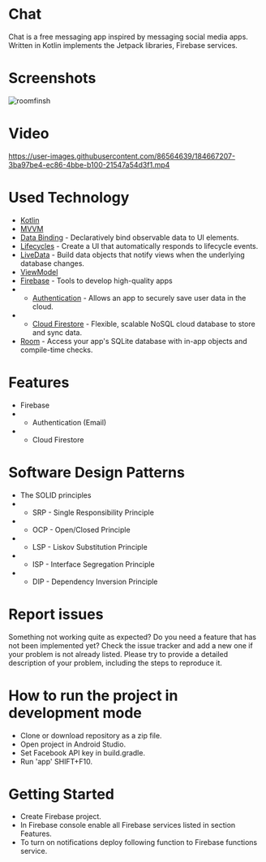 # Chat
Chat is a free messaging app inspired by messaging social media apps.
Written in Kotlin implements the Jetpack libraries, Firebase services.
# Screenshots
![roomfinsh](https://user-images.githubusercontent.com/86564639/161870794-24a545f7-506a-48e2-bb91-684c817fa57b.png)
# Video
https://user-images.githubusercontent.com/86564639/184667207-3ba97be4-ec86-4bbe-b100-21547a54d3f1.mp4
# Used Technology
* [Kotlin](https://kotlinlang.org/) 
* [MVVM](https://developer.android.com/jetpack/guide)
* [Data Binding](https://developer.android.com/topic/libraries/data-binding/) -  Declaratively bind observable data to UI elements.
* [Lifecycles](https://developer.android.com/topic/libraries/architecture/lifecycle)  - Create a UI that automatically responds to lifecycle events.
* [LiveData](https://developer.android.com/topic/libraries/architecture/livedata) - Build data objects that notify views when the underlying database changes.
* [ViewModel ](https://developer.android.com/topic/libraries/architecture/viewmodel) 
* [Firebase](https://firebase.google.com/docs) - Tools to develop high-quality apps
* *  [Authentication](https://firebase.google.com/docs) - Allows an app to securely save user data in the cloud.
* *  [Cloud Firestore](https://firebase.google.com/docs/firestore) - Flexible, scalable NoSQL cloud database to store and sync data.
* [Room](https://developer.android.com/training/data-storage/room) - Access your app's SQLite database with in-app objects and compile-time checks.
# Features
* Firebase
 * * Authentication (Email)
 * * Cloud Firestore
 # Software Design Patterns
* The SOLID principles
 * * SRP - Single Responsibility Principle
* * OCP - Open/Closed Principle
* * LSP - Liskov Substitution Principle
* * ISP - Interface Segregation Principle
* * DIP - Dependency Inversion Principle
# Report issues
Something not working quite as expected? Do you need a feature that has not been implemented yet? Check the issue tracker and add a new one if your problem is not already listed. Please try to provide a detailed description of your problem, including the steps to reproduce it.
# How to run the project in development mode
* Clone or download repository as a zip file.
* Open project in Android Studio.
* Set Facebook API key in build.gradle.
* Run 'app' SHIFT+F10.
# Getting Started
* Create Firebase project.
* In Firebase console enable all Firebase services listed in section Features.
* To turn on notifications deploy following function to Firebase functions service.


